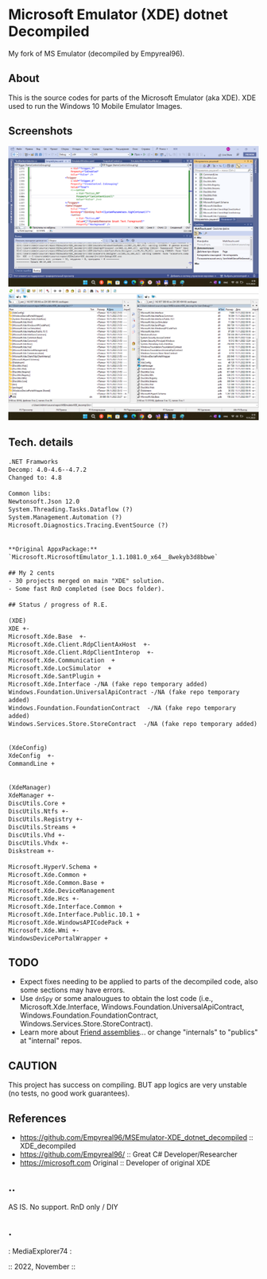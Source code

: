 # Microsoft Emulator (XDE) dotnet Decompiled
My fork of MS Emulator (decompiled by Empyreal96).

## About
This is the source codes for parts of the Microsoft Emulator (aka XDE).
XDE used to run the Windows 10 Mobile Emulator Images.

## Screenshots
<p align="center">
  <img src="Images/shot1.png">  
  <img src="Images/shot2.png"> 
</p>


## Tech. details

```
.NET Framworks
Decomp: 4.0-4.6--4.7.2
Changed to: 4.8

Common libs:
Newtonsoft.Json 12.0
System.Threading.Tasks.Dataflow (?)
System.Management.Automation (?)
Microsoft.Diagnostics.Tracing.EventSource (?)


**Original AppxPackage:** `Microsoft.MicrosoftEmulator_1.1.1081.0_x64__8wekyb3d8bbwe`

## My 2 cents
- 30 projects merged on main "XDE" solution.
- Some fast RnD completed (see Docs folder). 

## Status / progress of R.E.

(XDE)
XDE +-
Microsoft.Xde.Base  +-
Microsoft.Xde.Client.RdpClientAxHost  +-
Microsoft.Xde.Client.RdpClientInterop  +-
Microsoft.Xde.Communication  +
Microsoft.Xde.LocSimulator  +
Microsoft.Xde.SantPlugin +
Microsoft.Xde.Interface -/NA (fake repo temporary added)
Windows.Foundation.UniversalApiContract -/NA (fake repo temporary added)
Windows.Foundation.FoundationContract  -/NA (fake repo temporary added)
Windows.Services.Store.StoreContract  -/NA (fake repo temporary added)


(XdeConfig)
XdeConfig  +-
CommandLine +


(XdeManager)
XdeManager +-
DiscUtils.Core +
DiscUtils.Ntfs +-
DiscUtils.Registry +-
DiscUtils.Streams +
DiscUtils.Vhd +-
DiscUtils.Vhdx +-
Diskstream +-

Microsoft.HyperV.Schema +
Microsoft.Xde.Common +
Microsoft.Xde.Common.Base +
Microsoft.Xde.DeviceManagement
Microsoft.Xde.Hcs +-
Microsoft.Xde.Interface.Common +
Microsoft.Xde.Interface.Public.10.1 +
Microsoft.Xde.WindowsAPICodePack +
Microsoft.Xde.Wmi +-
WindowsDevicePortalWrapper +
```


## TODO
- Expect fixes needing to be applied to parts of the decompiled code, 
also some sections may have errors. 
- Use `dnSpy` or some analougues to obtain the lost code (i.e., Microsoft.Xde.Interface, 
Windows.Foundation.UniversalApiContract, Windows.Foundation.FoundationContract, Windows.Services.Store.StoreContract).
- Learn more about [Friend assemblies](https://learn.microsoft.com/en-us/dotnet/standard/assembly/friend/)... 
or change "internals" to "publics" at "internal" repos. 

## CAUTION 
This project has success on compiling. BUT app logics are very unstable (no tests, no good work guarantees).

## References
- https://github.com/Empyreal96/MSEmulator-XDE_dotnet_decompiled :: XDE_decompiled
- https://github.com/Empyreal96/ ::  Great C# Developer/Researcher 
- https://microsoft.com Original ::  Developer of original XDE

## .. 
AS IS. No support. RnD only / DIY

## .
: MediaExplorer74 :

:: 2022, November ::

